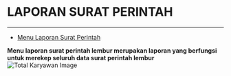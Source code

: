 # LAPORAN SURAT PERINTAH

---

- [Menu Laporan Surat Perintah](#menu-laporan-surat-perintah)

<a name="menu-laporan-surat-perintah"></a>

**Menu laporan surat perintah lembur merupakan laporan yang berfungsi untuk merekep seluruh data surat perintah lembur**
![Total Karyawan Image](/dokumentasi/laporan/laporan-surat-perintah-lembur/1.png)

<!-- ## Tambah Proyek

- Tekan tombol tambah yang terdapat di halaman proyek
- Isi lah seluruh data yang diperlukan
![Total Karyawan Image](/dokumentasi/laporan/laporan-surat-perintah-lembur/2.png)
- Lalu tekan tombol simpan yang berada dibawah

## Filter Proyek

- Pilih bulan yang ingin dilihat data proyeknya
![Total Karyawan Image](/dokumentasi/laporan/laporan-surat-perintah-lembur/3.png)
- Lalu tekan kirim untuk memfilter -->
